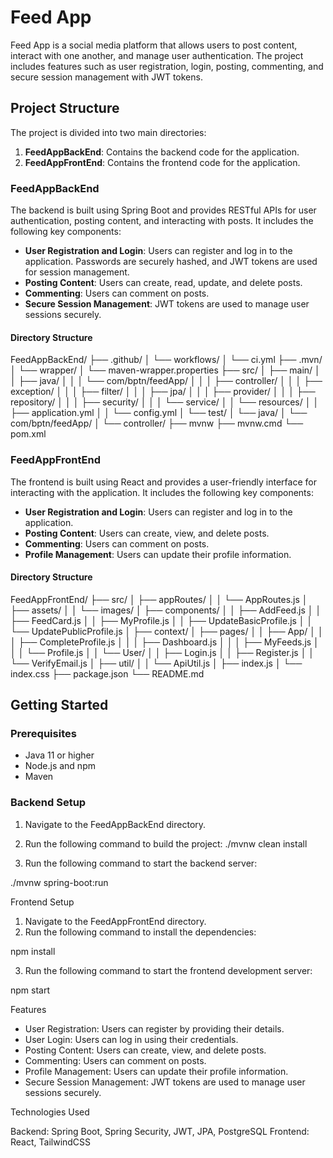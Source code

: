 # Feed App

Feed App is a social media platform that allows users to post content, interact with one another, and manage user authentication. The project includes features such as user registration, login, posting, commenting, and secure session management with JWT tokens.

## Project Structure

The project is divided into two main directories:

1. **FeedAppBackEnd**: Contains the backend code for the application.
2. **FeedAppFrontEnd**: Contains the frontend code for the application.

### FeedAppBackEnd

The backend is built using Spring Boot and provides RESTful APIs for user authentication, posting content, and interacting with posts. It includes the following key components:

- **User Registration and Login**: Users can register and log in to the application. Passwords are securely hashed, and JWT tokens are used for session management.
- **Posting Content**: Users can create, read, update, and delete posts.
- **Commenting**: Users can comment on posts.
- **Secure Session Management**: JWT tokens are used to manage user sessions securely.

#### Directory Structure

FeedAppBackEnd/
├── .github/
│   └── workflows/
│       └── ci.yml
├── .mvn/
│   └── wrapper/
│       └── maven-wrapper.properties
├── src/
│   ├── main/
│   │   ├── java/
│   │   │   └── com/bptn/feedApp/
│   │   │       ├── controller/
│   │   │       ├── exception/
│   │   │       ├── filter/
│   │   │       ├── jpa/
│   │   │       ├── provider/
│   │   │       ├── repository/
│   │   │       ├── security/
│   │   │       └── service/
│   │   └── resources/
│   │       ├── application.yml
│   │       └── config.yml
│   └── test/
│       └── java/
│           └── com/bptn/feedApp/
│               └── controller/
├── mvnw
├── mvnw.cmd
└── pom.xml

### FeedAppFrontEnd

The frontend is built using React and provides a user-friendly interface for interacting with the application. It includes the following key components:

- **User Registration and Login**: Users can register and log in to the application.
- **Posting Content**: Users can create, view, and delete posts.
- **Commenting**: Users can comment on posts.
- **Profile Management**: Users can update their profile information.

#### Directory Structure

FeedAppFrontEnd/
├── src/
│   ├── appRoutes/
│   │   └── AppRoutes.js
│   ├── assets/
│   │   └── images/
│   ├── components/
│   │   ├── AddFeed.js
│   │   ├── FeedCard.js
│   │   ├── MyProfile.js
│   │   ├── UpdateBasicProfile.js
│   │   └── UpdatePublicProfile.js
│   ├── context/
│   ├── pages/
│   │   ├── App/
│   │   │   ├── CompleteProfile.js
│   │   │   ├── Dashboard.js
│   │   │   ├── MyFeeds.js
│   │   │   └── Profile.js
│   │   └── User/
│   │       ├── Login.js
│   │       ├── Register.js
│   │       └── VerifyEmail.js
│   ├── util/
│   │   └── ApiUtil.js
│   ├── index.js
│   └── index.css
├── package.json
└── README.md

## Getting Started

### Prerequisites

- Java 11 or higher
- Node.js and npm
- Maven

### Backend Setup

1. Navigate to the FeedAppBackEnd directory.
2. Run the following command to build the project:
./mvnw clean install

3. Run the following command to start the backend server:

./mvnw spring-boot:run

Frontend Setup
1. Navigate to the FeedAppFrontEnd directory.
2. Run the following command to install the dependencies:

npm install

3. Run the following command to start the frontend development server:

npm start

Features

 - User Registration: Users can register by providing their details.
 - User Login: Users can log in using their credentials.
 - Posting Content: Users can create, view, and delete posts.
 - Commenting: Users can comment on posts.
 - Profile Management: Users can update their profile information.
 - Secure Session Management: JWT tokens are used to manage user sessions securely.

Technologies Used

Backend: Spring Boot, Spring Security, JWT, JPA, PostgreSQL
Frontend: React, TailwindCSS


